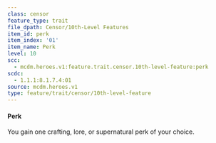 ```yaml
---
class: censor
feature_type: trait
file_dpath: Censor/10th-Level Features
item_id: perk
item_index: '01'
item_name: Perk
level: 10
scc:
  - mcdm.heroes.v1:feature.trait.censor.10th-level-feature:perk
scdc:
  - 1.1.1:8.1.7.4:01
source: mcdm.heroes.v1
type: feature/trait/censor/10th-level-feature
---
```


#### Perk

You gain one crafting, lore, or supernatural perk of your choice.
